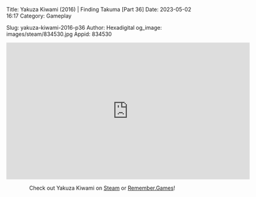 Title: Yakuza Kiwami (2016) | Finding Takuma [Part 36]
Date: 2023-05-02 16:17
Category: Gameplay

Slug: yakuza-kiwami-2016-p36
Author: Hexadigital
og_image: images/steam/834530.jpg
Appid: 834530

<center><iframe src="https://www.youtube.com/embed/Y9McxQUzSuU?feature=oembed" allow="accelerometer; autoplay; encrypted-media; gyroscope; picture-in-picture" width="640" height="360" frameborder="0"></iframe>

Check out Yakuza Kiwami on [Steam](https://store.steampowered.com/app/834530/?curator_clanid=34633900) or [Remember.Games](https://remember.games/game/342/)!</center>